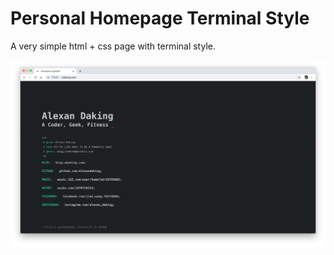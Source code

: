# Personal Homepage Terminal Style
A very simple html + css page with terminal style.

![](https://github.com/alexandaking/wdaking.com/blob/master/images/simple_homepage.jpg)
